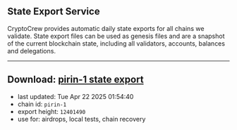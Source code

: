 ## State Export Service
CryptoCrew provides automatic daily state exports for all chains we validate. State export files can be used as genesis files and are a snapshot of the current blockchain state, including all validators, accounts, balances and delegations.

---
**Download: [pirin-1 state export](https://dl-eu2.ccvalidators.com/SERVICE/nolus/pirin-1_export_12401490.json)**
---

- last updated: Tue Apr 22 2025 01:54:40
- chain id: `pirin-1`
- export height: `12401490`
- use for: airdrops, local tests, chain recovery
